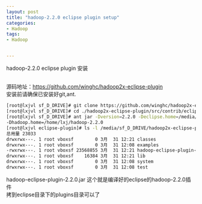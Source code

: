 ```yaml
---
layout: post
title: "hadoop-2.2.0 eclipse plugin setup"
categories:
- Hadoop
tags:
- Hadoop


---
```


hadoop-2.2.0 eclipse plugin 安装
##
源码地址：<https://github.com/winghc/hadoop2x-eclipse-plugin>  
安装前请确保已安装好git,ant.

```bash
[root@lxjvl sf_D_DRIVE]# git clone https://github.com/winghc/hadoop2x-eclipse-plugin.git 
[root@lxjvl sf_D_DRIVE]# cd ./hadoop2x-eclipse-plugin/src/contrib/eclipse-plugin/
[root@lxjvl sf_D_DRIVE]# ant jar -Dversion=2.2.0 -Declipse.home=/media/sf_D_DRIVE/eclipses/eclipse-java-indigo-SR2_hd 
-Dhadoop.home=/home/lxj/hadoop-2.2.0 
[root@lxjvl eclipse-plugin]# ls -l /media/sf_D_DRIVE/hadoop2x-eclipse-plugin/build/contrib/eclipse-plugin/
总用量 23033
drwxrwx---. 1 root vboxsf        0 3月  31 12:21 classes
drwxrwx---. 1 root vboxsf        0 3月  31 12:08 examples
-rwxrwx---. 1 root vboxsf 23568855 3月  31 12:21 hadoop-eclipse-plugin-2.2.0.jar
drwxrwx---. 1 root vboxsf    16384 3月  31 12:21 lib
drwxrwx---. 1 root vboxsf        0 3月  31 12:08 system
drwxrwx---. 1 root vboxsf        0 3月  31 12:08 test
```

hadoop-eclipse-plugin-2.2.0.jar 这个就是编译好的eclipse的hadoop-2.2.0插件  
拷到eclipse目录下的plugins目录可以了
